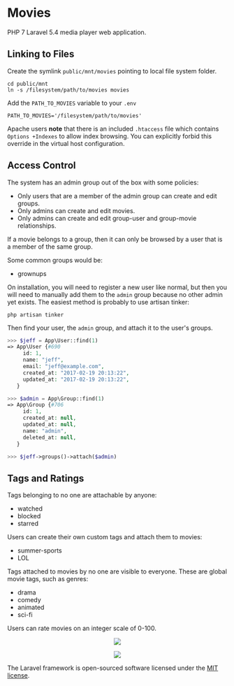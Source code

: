 # Movies

PHP 7 Laravel 5.4 media player web application.

## Linking to Files

Create the symlink `public/mnt/movies` pointing to local file system folder.

    cd public/mnt
    ln -s /filesystem/path/to/movies movies

Add the `PATH_TO_MOVIES` variable to your `.env`

    PATH_TO_MOVIES='/filesystem/path/to/movies'

Apache users **note** that there is an included `.htaccess` file
which contains `Options +Indexes` to allow index browsing.
You can explicitly forbid this override in the virtual host configuration.

## Access Control

The system has an admin group out of the box with some policies:

* Only users that are a member of the admin group can create and edit groups.
* Only admins can create and edit movies.
* Only admins can create and edit group-user and group-movie relationships.

If a movie belongs to a group, then it can only be browsed by
a user that is a member of the same group.

Some common groups would be:

* grownups

On installation, you will need to register a new user like normal, but then you
will need to manually add them to the `admin` group because no other admin yet
exists. The easiest method is probably to use artisan tinker:

    php artisan tinker

Then find your user, the `admin` group, and attach it to the user's groups.

```php
>>> $jeff = App\User::find(1)
=> App\User {#690
     id: 1,
     name: "jeff",
     email: "jeff@example.com",
     created_at: "2017-02-19 20:13:22",
     updated_at: "2017-02-19 20:13:22",
   }

>>> $admin = App\Group::find(1)
=> App\Group {#706
     id: 1,
     created_at: null,
     updated_at: null,
     name: "admin",
     deleted_at: null,
   }

>>> $jeff->groups()->attach($admin)
```

## Tags and Ratings

Tags belonging to no one are attachable by anyone:

* watched
* blocked
* starred

Users can create their own custom tags and attach them to movies:

* summer-sports
* LOL

Tags attached to movies by no one are visible to everyone.
These are global movie tags, such as genres:

* drama
* comedy
* animated
* sci-fi

Users can rate movies on an integer scale of 0-100.

<p align="center">
    <a href="https://www.lucidchart.com/documents/view/71db6d9b-3e8c-4e9a-923f-01e76c6836fd">
        <img src="https://www.lucidchart.com/publicSegments/view/6eb89c27-54b0-4e17-b092-254f6a5540c9/image.png" />
    </a>
</p>

<p align="center">
    <a href="https://laravel.com/">
        <img src="https://laravel.com/assets/img/components/logo-laravel.svg" />
    </a>
</p>

The Laravel framework is open-sourced software licensed under the [MIT license](http://opensource.org/licenses/MIT).
